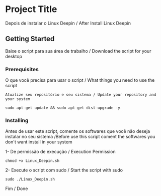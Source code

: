 # Project Title

Depois de instalar o Linux Deepin / After Install Linux Deepin

## Getting Started

Baixe o script para sua área de trabalho / Download the script for your desktop

### Prerequisites


O que você precisa para usar o script / What things you need to use the script

```
Atualize seu repositório e seu sistema / Update your repository and your system

sudo apt-get update && sudo apt-get dist-upgrade -y
```

### Installing

Antes de usar este script, comente os softwares que você não deseja instalar no seu sistema /Before use this script coment the softwares you don't want install in your system

1- De permissão de execução / Execution Permission

```
chmod +x Linux_Deepin.sh
```

2- Execute o script com sudo / Start the script with sudo

```
sudo ./Linux_Deepin.sh
```

Fim / Done
